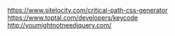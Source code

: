 https://www.sitelocity.com/critical-path-css-generator
https://www.toptal.com/developers/keycode
http://youmightnotneedjquery.com/